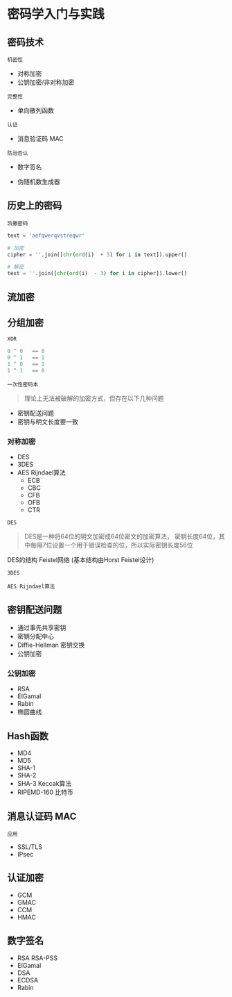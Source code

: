 # 密码学入门与实践

## 密码技术

`机密性`

- 对称加密
- 公钥加密/非对称加密

`完整性`

- 单向散列函数

`认证`

- 消息验证码 MAC

`防治否认`

- 数字签名

- 伪随机数生成器


## 历史上的密码

`凯撒密码`

```python
text = 'aefqwerqvstreqwr'

# 加密
cipher = ''.join([chr(ord(i)  + 3) for i in text]).upper()

# 解密
text = ''.join([chr(ord(i)  - 3) for i in cipher]).lower()
```

## 流加密

## 分组加密

`XOR`

```python
0 ^ 0   == 0
0 ^ 1   == 1
1 ^ 0   == 1
1 ^ 1   == 0
```

`一次性密码本`

> 理论上无法被破解的加密方式，但存在以下几种问题

- 密钥配送问题
- 密钥与明文长度要一致

### 对称加密

- DES
- 3DES
- AES Rijndael算法
    - ECB
    - CBC
    - CFB
    - OFB
    - CTR

`DES`

> DES是一种将64位的明文加密成64位密文的加密算法，
> 密钥长度64位，其中每隔7位设置一个用于错误检查的位，所以实际密钥长度56位

DES的结构 Feistel网络 (基本结构由Horst Feistel设计)


`3DES`


`AES Rijndael算法`

## 密钥配送问题

- 通过事先共享密钥
- 密钥分配中心
- Diffie-Hellman 密钥交换
- 公钥加密

### 公钥加密

- RSA
- EIGamal
- Rabin
- 椭圆曲线


## Hash函数

- MD4
- MD5
- SHA-1
- SHA-2
- SHA-3 Keccak算法
- RIPEMD-160 比特币

## 消息认证码 MAC

`应用`
- SSL/TLS
- IPsec

## 认证加密

- GCM
- GMAC
- CCM
- HMAC

## 数字签名

- RSA RSA-PSS
- EIGamal
- DSA
- ECDSA
- Rabin
